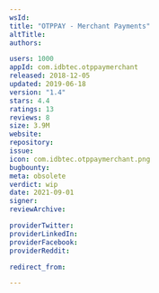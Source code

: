 ```yaml
---
wsId: 
title: "OTPPAY - Merchant Payments"
altTitle: 
authors:

users: 1000
appId: com.idbtec.otppaymerchant
released: 2018-12-05
updated: 2019-06-18
version: "1.4"
stars: 4.4
ratings: 13
reviews: 8
size: 3.9M
website: 
repository: 
issue: 
icon: com.idbtec.otppaymerchant.png
bugbounty: 
meta: obsolete
verdict: wip
date: 2021-09-01
signer: 
reviewArchive:

providerTwitter: 
providerLinkedIn: 
providerFacebook: 
providerReddit: 

redirect_from:

---
```


